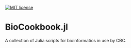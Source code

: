 [![MIT license](https://img.shields.io/badge/license-MIT-green.svg)](https://github.com/compbiocore/BioCookbook.jl/blob/master/LICENSE)

# BioCookbook.jl

A collection of Julia scripts for bioinformatics in use by CBC.